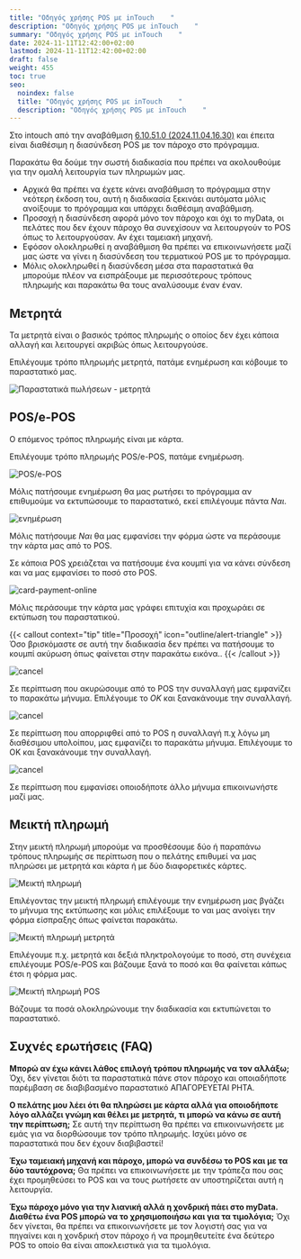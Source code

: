 ```yaml
---
title: "Οδηγός χρήσης POS με inTouch    "
description: "Οδηγός χρήσης POS με inTouch    "
summary: "Οδηγός χρήσης POS με inTouch    "
date: 2024-11-11T12:42:00+02:00
lastmod: 2024-11-11T12:42:00+02:00
draft: false
weight: 455
toc: true
seo:
  noindex: false
  title: "Οδηγός χρήσης POS με inTouch    "
  description: "Οδηγός χρήσης POS με inTouch    "
---
```

Στο intouch από την αναβάθμιση [6.10.51.0 (2024.11.04.16.30)](#) και έπειτα είναι διαθέσιμη η διασύνδεση POS με τον πάροχο στο πρόγραμμα. 

Παρακάτω θα δούμε την σωστή διαδικασία που πρέπει να ακολουθούμε για την ομαλή λειτουργία των πληρωμών μας.

* Αρχικά θα πρέπει να έχετε κάνει αναβάθμιση το πρόγραμμα στην νεότερη έκδοση του, αυτή η διαδικασία ξεκινάει αυτόματα μόλις ανοίξουμε το πρόγραμμα και υπάρχει διαθέσιμη αναβάθμιση.
* Προσοχή η διασύνδεση αφορά μόνο τον πάροχο και όχι το myData, οι πελάτες που δεν έχουν πάροχο θα συνεχίσουν να λειτουργούν το POS όπως το λειτουργούσαν. Αν έχει ταμειακή μηχανή.
* Εφόσον ολοκληρωθεί η αναβάθμιση θα πρέπει να επικοινωνήσετε μαζί μας ώστε να γίνει η διασύνδεση του τερματικού POS με το πρόγραμμα.
* Μόλις ολοκληρωθεί η διασύνδεση μέσα στα παραστατικά θα μπορούμε πλέον να εισπράξουμε με περισσότερους τρόπους πληρωμής και παρακάτω θα τους αναλύσουμε έναν έναν.

## Μετρητά

Τα μετρητά είναι ο βασικός τρόπος πληρωμής ο οποίος δεν έχει κάποια αλλαγή και λειτουργεί ακριβώς όπως λειτουργούσε.

Επιλέγουμε τρόπο πληρωμής μετρητά, πατάμε ενημέρωση και κόβουμε το παραστατικό μας.

![Παραστατικά πωλήσεων - μετρητά](/images/parastatiko-metrita.jpg "Παραστατικά πωλήσεων - μετρητά")

## POS/e-POS

Ο επόμενος τρόπος πληρωμής είναι με κάρτα.

Επιλέγουμε τρόπο πληρωμής POS/e-POS, πατάμε ενημέρωση.

![POS/e-POS](/images/parastatiko-pos.jpg "POS/e-POS")

Μόλις πατήσουμε ενημέρωση θα μας ρωτήσει το πρόγραμμα αν επιθυμούμε να εκτυπώσουμε το παραστατικό, εκεί επιλέγουμε πάντα *Ναι*. 

![ενημέρωση](/images/parastatiko-print.jpg "ενημέρωση")

Μόλις πατήσουμε *Ναι* θα μας εμφανίσει την φόρμα ώστε να περάσουμε την κάρτα μας από το POS.

Σε κάποια POS χρειάζεται να πατήσουμε ένα κουμπί για να κάνει σύνδεση και να μας εμφανίσει το ποσό στο POS.

![card-payment-online](/images/card-payment-online.jpg "card-payment-online")

Μόλις περάσουμε την κάρτα μας γράφει επιτυχία και προχωράει σε εκτύπωση του παραστατικού.

{{< callout context="tip" title="Προσοχή" icon="outline/alert-triangle" >}}
Όσο βρισκόμαστε σε αυτή την διαδικασία δεν πρέπει να πατήσουμε το κουμπί ακύρωση όπως φαίνεται στην παρακάτω εικόνα..
{{< /callout >}}

![cancel](/images/card-payment-online-cancel.jpg "cancel")

Σε περίπτωση που ακυρώσουμε από το POS την συναλλαγή μας εμφανίζει το παρακάτω μήνυμα. Επιλέγουμε το *ΟΚ* και ξανακάνουμε την συναλλαγή.

![cancel](/images/card-payment-online-cancel-1.jpg "cancel")

Σε περίπτωση που απορριφθεί από το POS η συναλλαγή π.χ λόγω μη διαθέσιμου υπολοίπου,  μας εμφανίζει το παρακάτω μήνυμα. Επιλέγουμε το ΟΚ και ξανακάνουμε την συναλλαγή.

![cancel](/images/card-payment-online-cancel-2.jpg "cancel")

Σε περίπτωση που εμφανίσει οποιοδήποτε άλλο μήνυμα επικοινωνήστε μαζί μας.

## Μεικτή πληρωμή

Στην μεικτή πληρωμή μπορούμε να προσθέσουμε δύο ή παραπάνω τρόπους πληρωμής σε περίπτωση που ο πελάτης επιθυμεί να μας πληρώσει με μετρητά και κάρτα ή με δύο διαφορετικές κάρτες.

![Μεικτή πληρωμή](/images/parastatiko-mikti-pliromi.jpg "Μεικτή πληρωμή")

Επιλέγοντας την μεικτή πληρωμή επιλέγουμε την ενημέρωση μας βγάζει το μήνυμα της εκτύπωσης και μόλις επιλέξουμε το ναι μας ανοίγει την φόρμα είσπραξης όπως φαίνεται παρακάτω.

![Μεικτή πληρωμή μετρητά](/images/parastatiko-mikti-pliromi-metrita.jpg "Μεικτή πληρωμή μετρητά")

Επιλέγουμε π.χ. μετρητά και δεξιά πληκτρολογούμε το ποσό, στη συνέχεια επιλέγουμε POS/e-POS και βάζουμε ξανά το ποσό και θα φαίνεται κάπως έτσι η φόρμα μας.

![Μεικτή πληρωμή POS](/images/parastatiko-mikti-pliromi-pos.jpg "Μεικτή πληρωμή POS")

Βάζουμε τα ποσά ολοκληρώνουμε την διαδικασία και εκτυπώνεται το παραστατικό.

## Συχνές ερωτήσεις (FAQ)

**Μπορώ αν έχω κάνει λάθος επιλογή τρόπου πληρωμής να τον αλλάξω;**
	Όχι, δεν γίνεται διότι τα παραστατικά πάνε στον πάροχο και οποιαδήποτε παρέμβαση σε διαβιβασμένο παραστατικό ΑΠΑΓΟΡΕΥΕΤΑΙ ΡΗΤΑ.

**Ο πελάτης μου λέει ότι θα πληρώσει με κάρτα αλλά για οποιοδήποτε λόγο αλλάζει γνώμη και θέλει με μετρητά, τι μπορώ να κάνω σε αυτή την περίπτωση;**
	Σε αυτή την περίπτωση θα πρέπει να επικοινωνήσετε με εμάς για να διορθώσουμε τον τρόπο πληρωμής. Ισχύει μόνο σε παραστατικά που δεν έχουν διαβιβαστεί!

**Έχω ταμειακή μηχανή και πάροχο, μπορώ να συνδέσω το POS και με τα δύο ταυτόχρονα;**
	Θα πρέπει να επικοινωνήσετε με την τράπεζα που σας έχει προμηθεύσει το POS και να τους ρωτήσετε αν υποστηρίζεται αυτή η λειτουργία.

**Έχω πάροχο μόνο για την λιανική αλλά η χονδρική πάει στο myData. Διαθέτω ένα POS μπορώ να το χρησιμοποιήσω και για τα τιμολόγια;**
	Όχι δεν γίνεται, θα πρέπει να επικοινωνήσετε με τον λογιστή σας για να πηγαίνει και η χονδρική στον πάροχο ή να προμηθευτείτε ένα δεύτερο POS το οποίο θα είναι αποκλειστικά για τα τιμολόγια.
